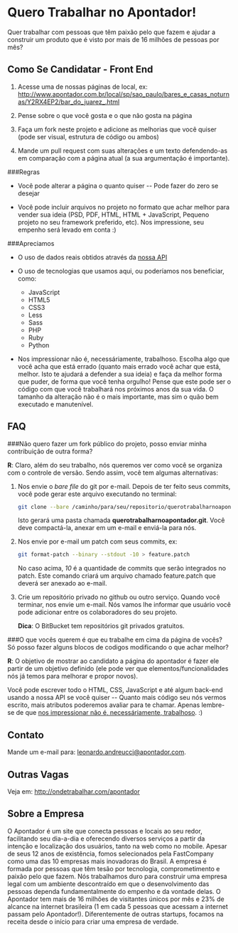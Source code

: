 Quero Trabalhar no Apontador!
=============================

Quer trabalhar com pessoas que têm paixão pelo que fazem e ajudar a construir um produto que é visto por mais de 16 milhões de pessoas por mês?

Como Se Candidatar - Front End
------------------------------

1. Acesse uma de nossas páginas de local, ex: http://www.apontador.com.br/local/sp/sao_paulo/bares_e_casas_noturnas/Y2RX4EP2/bar_do_juarez_.html

2. Pense sobre o que você gosta e o que não gosta na página

3. Faça um fork neste projeto e adicione as melhorias que você quiser (pode ser visual, estrutura de código ou ambos)

4. Mande um pull request com suas alterações e um texto defendendo-as em comparação com a página atual (a sua argumentação é importante).

###Regras

* Você pode alterar a página o quanto quiser -- Pode fazer do zero se desejar

* Você pode incluir arquivos no projeto no formato que achar melhor para vender sua ideia (PSD, PDF, HTML, HTML + JavaScript, Pequeno projeto no seu framework preferido, etc). Nos impressione, seu empenho será levado em conta :)

###Apreciamos

* O uso de dados reais obtidos através da [nossa API](http://api.apontador.com.br/pt/)

* O uso de tecnologias que usamos aqui, ou poderíamos nos beneficiar, como:

    * JavaScript
    * HTML5
    * CSS3
    * Less
    * Sass
    * PHP
    * Ruby
    * Python

* Nos impressionar não é, necessáriamente, trabalhoso. Escolha algo que você acha que está errado (quanto mais errado você achar que está, melhor. Isto te ajudará a defender a sua ideia) e faça da melhor forma que puder, de forma que você tenha orgulho! Pense que este pode ser o código com que você trabalhará nos próximos anos da sua vida. O tamanho da alteração não é o mais importante, mas sim o quão bem executado e manutenível.

FAQ
---

###Não quero fazer um fork público do projeto, posso enviar minha contribuição de outra forma?

**R**: Claro, além do seu trabalho, nós queremos ver como você se organiza com o controle de versão. Sendo assim, você tem algumas alternativas:

1. Nos envie o *bare file* do git por e-mail. Depois de ter feito seus commits, você pode gerar este arquivo executando no terminal:

    ```bash
    git clone --bare /caminho/para/seu/repositorio/querotrabalharnoapontador
    ```

    Isto gerará uma pasta chamada **querotrabalharnoapontador.git**. Você deve compactá-la, anexar em um e-mail e enviá-la para nós.

2. Nos envie por e-mail um patch com seus commits, ex:

    ```bash
    git format-patch --binary --stdout -10 > feature.patch
    ```

    No caso acima, *10* é a quantidade de commits que serão integrados no patch. Este comando criará um arquivo chamado feature.patch que deverá ser anexado ao e-mail.

3. Crie um repositório privado no github ou outro serviço. Quando você terminar, nos envie um e-mail. Nós vamos lhe informar que usuário você pode adicionar entre os colaboradores do seu projeto.

    **Dica**: O BitBucket tem repositórios git privados gratuitos.

###O que vocês querem é que eu trabalhe em cima da página de vocês? Só posso fazer alguns blocos de codigos modificando o que achar melhor?

**R**: O objetivo de mostrar ao candidato a página do apontador é fazer ele partir de um objetivo definido (ele pode ver que elementos/funcionalidades nós já temos para melhorar e propor novos).

Você pode escrever todo o HTML, CSS, JavaScript e até algum back-end usando a nossa API se você quiser -- Quanto mais código seu nós vermos escrito, mais atributos poderemos avaliar para te chamar. Apenas lembre-se de que [nos impressionar não é, necessáriamente, trabalhoso](#apreciamos). :)

Contato
-------

Mande um e-mail para: leonardo.andreucci@apontador.com.

Outras Vagas
------------

Veja em: http://ondetrabalhar.com/apontador


Sobre a Empresa
---------------

O Apontador é um site que conecta pessoas e locais ao seu redor, facilitando seu dia-a-dia e oferecendo diversos serviços a partir da intenção e localização dos usuários, tanto na web como no mobile. Apesar de seus 12 anos de existência, fomos selecionados pela FastCompany como uma das 10 empresas mais inovadoras do Brasil. A empresa é formada por pessoas que têm tesão por tecnologia, comprometimento e paixão pelo que fazem. Nós trabalhamos duro para construir uma empresa legal com um ambiente descontraído em que o desenvolvimento das pessoas dependa fundamentalmente do empenho e da vontade delas. O Apontador tem mais de 16 milhões de visitantes únicos por mês e 23% de alcance na internet brasileira (1 em cada 5 pessoas que acessam a internet passam pelo Apontador!). Diferentemente de outras startups, focamos na receita desde o início para criar uma empresa de verdade.
